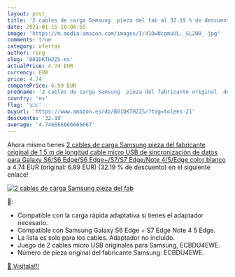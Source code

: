 ```yaml
---
layout: post
title: '2 cables de carga Samsung  pieza del fab al 32.19 % de descuento'
date: 2021-01-15 10:06:55
image: 'https://m.media-amazon.com/images/I/41OwNcgmuUL._SL200_.jpg'
comments: true
category: ofertas
author: ring
slug: 'B01DKTH2ZS-es'
actualPrice: 4.74 EUR
currency: EUR
price: 4.74
comparePrice: 6.99 EUR
prodname: '2 cables de carga Samsung  pieza del fabricante original  de 1 5 m de longitud  cable micro USB de sincronización de datos para Galaxy S6/S6 Edge/S6 Edge+/S7/S7 Edge/Note 4/5/Edge  color blanco'
country: 'es'
flag: '🇪🇸'
buyurl: 'https://www.amazon.es/dp/B01DKTH2ZS/?tag=tolees-21'
descuento: '32.19'
average: '4.746666666666667'
---
```


Ahora mismo tienes [2 cables de carga Samsung  pieza del fabricante original  de 1 5 m de longitud  cable micro USB de sincronización de datos para Galaxy S6/S6 Edge/S6 Edge+/S7/S7 Edge/Note 4/5/Edge  color blanco](https://www.amazon.es/dp/B01DKTH2ZS/?tag=tolees-21) a 4.74 EUR (original: 6.99 EUR) (32.19 %  de descuento) en el siguiente enlace!

[![2 cables de carga Samsung  pieza del fab](https://m.media-amazon.com/images/I/41OwNcgmuUL._SL200_.jpg)](https://www.amazon.es/dp/B01DKTH2ZS/?tag=tolees-21)

🔎:

- Compatible con la carga rápida adaptativa si tienes el adaptador necesario.
- Compatible con Samsung Galaxy S6 Edge + S7 Edge Note 4 5 Edge.
- La lista es solo para los cables. Adaptador no incluido.
- Juego de 2 cables micro USB originales para Samsung, ECBDU4EWE.
- Número de pieza original del fabricante Samsung: ECBDU4EWE.

[🛒 Visítala!!!](https://www.amazon.es/dp/B01DKTH2ZS/?tag=tolees-21)
